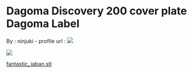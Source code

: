 Dagoma Discovery 200 cover plate Dagoma Label
=============================================

By : ninjuki - profile url : [![](https://cdn.thingiverse.com/renders/72/7b/5c/f4/cd/954473ad0fea943b9ee4e4a61201b27c_thumb_medium.jpg)](https://www.thingiverse.com/ninjuki)  
  
[![](https://cdn.thingiverse.com/renders/64/f0/b9/8e/57/fd5f5652cf11870086da6184efd4e448_thumb_medium.jpg)](https://cdn.thingiverse.com/renders/64/f0/b9/8e/57/fd5f5652cf11870086da6184efd4e448_thumb_medium.jpg)

[fantastic\_jaban.stl](https://www.thingiverse.com/thing:1413854)